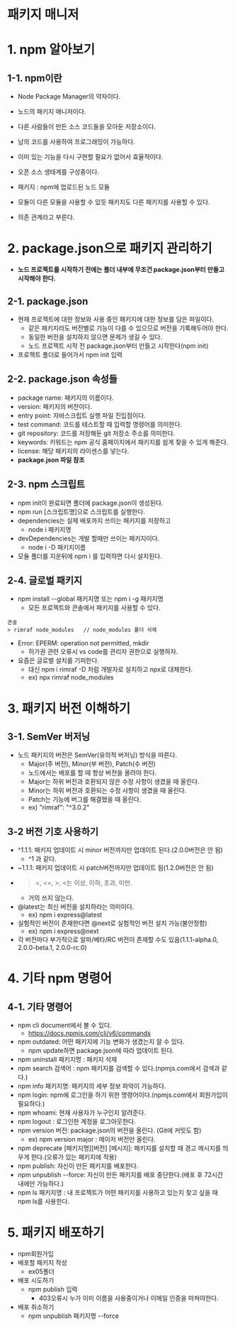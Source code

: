 패키지 매니저
=============
# 1. npm 알아보기
## 1-1. npm이란
* Node Package Manager의 약자이다.
* 노드의 패키지 매니저이다.
* 다른 사람들이 만든 소스 코드들을 모아둔 저장소이다.
* 남의 코드를 사용하여 프로그래밍이 가능하다.
* 이미 있는 기능을 다시 구현할 필요가 없어서 효율적이다.
* 오픈 소스 생태계를 구성중이다.

* 패키지 : npm에 업로드된 노드 모듈
* 모듈이 다른 모듈을 사용할 수 있듯 패키지도 다른 패키지를 사용할 수 있다.
* 의존 관계라고 부른다.
# 2. package.json으로 패키지 관리하기
* **노드 프로젝트를 시작하기 전에는 폴더 내부에 무조건 package.json부터 만들고 시작해야 한다.**
## 2-1. package.json
* 현재 프로젝트에 대한 정보와 사용 중인 패키지에 대한 정보를 담은 파일이다.
    * 같은 패키지라도 버전별로 기능이 다를 수 있으므로 버전을 기록해두어야 한다.
    * 동일한 버전을 설치하지 않으면 문제가 생길 수 있다.
    * 노드 프로젝트 시작 전 package.json부터 만들고 시작한다(npm init)
* 프로젝트 폴더로 들어가서 npm init 입력
## 2-2. package.json 속성들
* package name: 패키지의 이름이다.
* version: 패키지의 버전이다.
* entry point: 자바스크립트 실행 파일 진입점이다.
* test command: 코드를 테스트할 때 입력할 명령어를 의미한다.
* git repository: 코드를 저장해둔 git 저장소 주소를 의미한다.
* keywords: 키워드는 npm 공식 홈페이지에서 패키지를 쉽게 찾을 수 있게 해준다.
* license: 해당 패키지의 라이센스를 넣는다.
* **package.json 파일 참조**

## 2-3. npm 스크립트
* npm init이 완료되면 폴더에 package.json이 생성된다.
* npm run [스크립트명]으로 스크립트를 실행한다.
* dependencies는 실제 배포까지 쓰이는 패키지를 저장하고
    * node i 패키지명
* devDependencies는 개발 할때만 쓰이는 패키지이다.
    * node i -D 패키지이름
* 모듈 폴더를 지운뒤에 npm i 를 입력하면 다시 설치된다.

## 2-4. 글로벌 패키지
* npm install --global 패키지명 또는 npm i -g 패키지명
    * 모든 프로젝트와 콘솔에서 패키지를 사용할 수 있다.
```
콘솔
> rimraf node_modules   // node_modules 폴더 삭제
```
* Error: EPERM: operation not permitted, mkdir 
    * 허가권 관련 오류시 vs code를 관리자 권한으로 실행하자.
* 요즘은 글로벌 설치를 기피한다.
    * 대신 npm i rimraf -D 처럼 개발자로 설치하고 npx로 대체한다.
    * ex) npx rimraf node_modules

# 3. 패키지 버전 이해하기
## 3-1. SemVer 버저닝
* 노드 패키지의 버전은 SemVer(유의적 버저닝) 방식을 따른다.
    * Major(주 버전), Minor(부 버전), Patch(수 버전)
    * 노드에서는 배포를 할 때 항상 버전을 올려야 한다.
    * Major는 하위 버전과 호환되지 않은 수정 사항이 생겼을 때 올린다.
    * Minor는 하위 버전과 호환되는 수정 사항이 생겼을 때 올린다.
    * Patch는 기능에 버그를 해결했을 때 올린다.
    * ex) "rimraf": "^3.0.2"
## 3-2 버전 기호 사용하기
* ^1.1.1: 패키지 업데이트 시 minor 버전까지만 업데이트 된다.(2.0.0버전은 안 됨)
    * ^1 과 같다.
* ~1.1.1: 패키지 업데이트 시 patch버전까지만 업데이트 됨(1.2.0버전은 안 됨)
* >=, <=, >, <는 이상, 이하, 초과, 미만.
    * 거의 쓰지 않는다.
* @latest는 최신 버전을 설치하라는 의미이다.
    * ex) npm i express@latest
* 실험적인 버전이 존재한다면 @next로 실험적인 버전 설치 가능(불안정함)
    * ex) npm i express@next
* 각 버전마다 부가적으로 알파/베타/RC 버전이 존재할 수도 있음(1.1.1-alpha.0, 2.0.0-beta.1, 2.0.0-rc.0)

# 4. 기타 npm 명령어
## 4-1. 기타 명령어
* npm cli document에서 볼 수 있다.
    * <https://docs.npmjs.com/cli/v6/commands>
* npm outdated: 어떤 패키지에 기능 변화가 생겼는지 알 수 있다.
    * npm update하면 package.json에 따라 업데이트 된다.
* npm uninstall 패키지명 : 패키지 삭제
* npm search 검색어 : npm 패키지를 검색할 수 있다.(npmjs.com에서 검색과 같다.)
* npm info 패키지명: 패키지의 세부 정보 파악이 가능하다.
* npm login: npm에 로그인을 하기 위한 명령어이다.(npmjs.com에서 회원가입이 필요하다.)
* npm whoami: 현재 사용자가 누구인지 알려준다.
* npm logout : 로그인한 계정을 로그아웃한다.
* npm version 버전: package.json의 버전을 올린다. (Git에 커밋도 함)
    * ex) npm version major : 메이저 버전만 올린다.
* npm deprecate [패키지명][버전] [메시지]: 패키지를 설치할 때 경고 메시지를 띄우게 한다.(오류가 있는 패키지에 적용)
* npm publish: 자신이 만든 패키지를 배포한다.
* npm unpublish --force: 자신이 만든 패키지를 배포 중단한다.(배포 후 72시간 내에만 가능하다.)
* npm ls 패키지명 : 내 프로젝트가 어떤 패키지를 사용하고 있는지 찾고 싶을 때 npm ls를 사용한다.

# 5. 패키지 배포하기
* npm회원가입
* 배포할 패키지 작성
    * ex05폴더
* 배포 시도하기
    * npm publish 입력
        * 403오류시 누가 이미 이름을 사용중이거나 이메일 인증을 마쳐야한다.
* 배포 취소하기
    * npm unpublish 패키지명 --force









